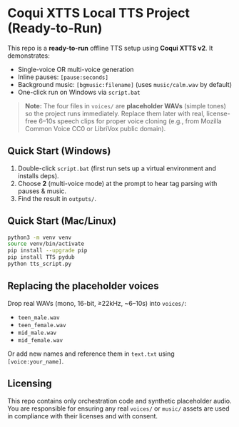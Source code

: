 
# Coqui XTTS Local TTS Project (Ready-to-Run)

This repo is a **ready-to-run** offline TTS setup using **Coqui XTTS v2**. It demonstrates:

- Single-voice OR multi-voice generation
- Inline pauses: `[pause:seconds]`
- Background music: `[bgmusic:filename]` (uses `music/calm.wav` by default)
- One-click run on Windows via `script.bat`

> **Note:** The four files in `voices/` are **placeholder WAVs** (simple tones) so the project runs immediately. Replace them later with real, license-free 6–10s speech clips for proper voice cloning (e.g., from Mozilla Common Voice CC0 or LibriVox public domain).

## Quick Start (Windows)

1. Double-click `script.bat` (first run sets up a virtual environment and installs deps).
2. Choose **2** (multi-voice mode) at the prompt to hear tag parsing with pauses & music.
3. Find the result in `outputs/`.

## Quick Start (Mac/Linux)

```bash
python3 -m venv venv
source venv/bin/activate
pip install --upgrade pip
pip install TTS pydub
python tts_script.py
```

## Replacing the placeholder voices

Drop real WAVs (mono, 16-bit, ≥22kHz, ~6–10s) into `voices/`:
- `teen_male.wav`
- `teen_female.wav`
- `mid_male.wav`
- `mid_female.wav`

Or add new names and reference them in `text.txt` using `[voice:your_name]`.

## Licensing
This repo contains only orchestration code and synthetic placeholder audio. You are responsible for ensuring any real `voices/` or `music/` assets are used in compliance with their licenses and with consent.
